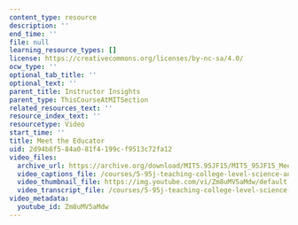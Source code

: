 ```yaml
---
content_type: resource
description: ''
end_time: ''
file: null
learning_resource_types: []
license: https://creativecommons.org/licenses/by-nc-sa/4.0/
ocw_type: ''
optional_tab_title: ''
optional_text: ''
parent_title: Instructor Insights
parent_type: ThisCourseAtMITSection
related_resources_text: ''
resource_index_text: ''
resourcetype: Video
start_time: ''
title: Meet the Educator
uid: 2d94b8f5-84a0-81f4-199c-f9513c72fa12
video_files:
  archive_url: https://archive.org/download/MIT5.95JF15/MIT5_95JF15_MeetTheEducator_300k.mp4
  video_captions_file: /courses/5-95j-teaching-college-level-science-and-engineering-fall-2015/b16e24ba95f55dab87e32a6f0a860566_Zm8uMV5aMdw.vtt
  video_thumbnail_file: https://img.youtube.com/vi/Zm8uMV5aMdw/default.jpg
  video_transcript_file: /courses/5-95j-teaching-college-level-science-and-engineering-fall-2015/643879d0f0f847901c0201548c9db22c_Zm8uMV5aMdw.pdf
video_metadata:
  youtube_id: Zm8uMV5aMdw
---
```

